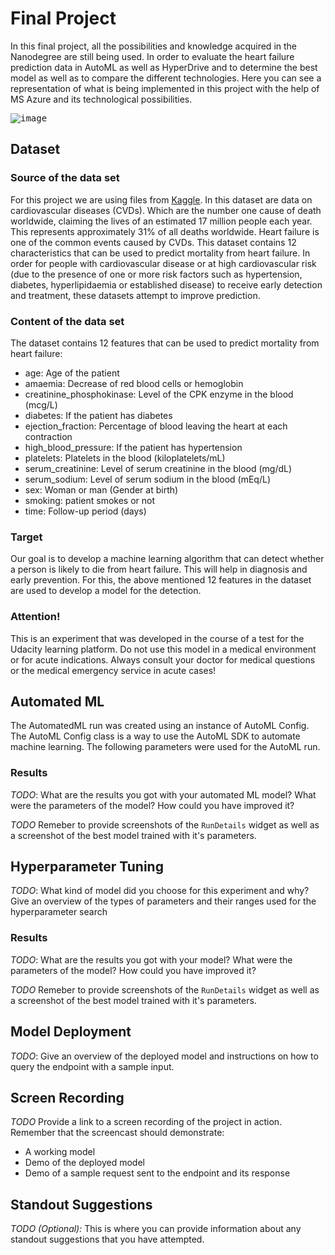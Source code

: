 # Final Project
In this final project, all the possibilities and knowledge acquired in the Nanodegree are still being used. In order to evaluate the heart failure prediction data in AutoML as well as HyperDrive and to determine the best model as well as to compare the different technologies.
Here you can see a representation of what is being implemented in this project with the help of MS Azure and its technological possibilities.

<kbd>![image](https://user-images.githubusercontent.com/41972011/117867884-35f63380-b299-11eb-87c9-b03fc5d561ef.png)</kbd>

## Dataset

### Source of the data set 
For this project we are using files from [Kaggle](https://www.kaggle.com/andrewmvd/heart-failure-clinical-data). In this dataset are data on cardiovascular diseases (CVDs). Which are the number one cause of death worldwide, claiming the lives of an estimated 17 million people each year. This represents approximately 31% of all deaths worldwide.
Heart failure is one of the common events caused by CVDs. This dataset contains 12 characteristics that can be used to predict mortality from heart failure.
In order for people with cardiovascular disease or at high cardiovascular risk (due to the presence of one or more risk factors such as hypertension, diabetes, hyperlipidaemia or established disease) to receive early detection and treatment, these datasets attempt to improve prediction.

### Content of the data set
The dataset contains 12 features that can be used to predict mortality from heart failure:
- age: Age of the patient
- amaemia: Decrease of red blood cells or hemoglobin
- creatinine_phosphokinase: Level of the CPK enzyme in the blood (mcg/L)
- diabetes: If the patient has diabetes
- ejection_fraction: Percentage of blood leaving the heart at each contraction
- high_blood_pressure: If the patient has hypertension
- platelets: Platelets in the blood (kiloplatelets/mL)
- serum_creatinine: Level of serum creatinine in the blood (mg/dL)
- serum_sodium: Level of serum sodium in the blood (mEq/L)
- sex: Woman or man (Gender at birth)
- smoking: patient smokes or not
- time: Follow-up period (days)

### Target
Our goal is to develop a machine learning algorithm that can detect whether a person is likely to die from heart failure. This will help in diagnosis and early prevention. For this, the above mentioned 12 features in the dataset are used to develop a model for the detection.

### Attention!
This is an experiment that was developed in the course of a test for the Udacity learning platform. Do not use this model in a medical environment or for acute indications. Always consult your doctor for medical questions or the medical emergency service in acute cases!

## Automated ML
The AutomatedML run was created using an instance of AutoML Config. The AutoML Config class is a way to use the AutoML SDK to automate machine learning. The following parameters were used for the AutoML run.

### Results
*TODO*: What are the results you got with your automated ML model? What were the parameters of the model? How could you have improved it?

*TODO* Remeber to provide screenshots of the `RunDetails` widget as well as a screenshot of the best model trained with it's parameters.

## Hyperparameter Tuning
*TODO*: What kind of model did you choose for this experiment and why? Give an overview of the types of parameters and their ranges used for the hyperparameter search


### Results
*TODO*: What are the results you got with your model? What were the parameters of the model? How could you have improved it?

*TODO* Remeber to provide screenshots of the `RunDetails` widget as well as a screenshot of the best model trained with it's parameters.

## Model Deployment
*TODO*: Give an overview of the deployed model and instructions on how to query the endpoint with a sample input.

## Screen Recording
*TODO* Provide a link to a screen recording of the project in action. Remember that the screencast should demonstrate:
- A working model
- Demo of the deployed  model
- Demo of a sample request sent to the endpoint and its response

## Standout Suggestions
*TODO (Optional):* This is where you can provide information about any standout suggestions that you have attempted.
